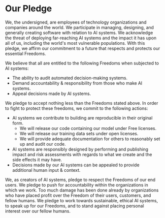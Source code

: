 # Our Pledge

We, the undersigned, are employees of technology organizations and companies around the world.  We participate in managing, designing, and generally creating software with relation to AI systems. We acknowledge the threat of deploying far-reaching AI systems and the impact it has upon all of us, including the world's most vulnerable populations. With this pledge, we affirm our commitment to a future that respects and protects our essential Freedoms.

We believe that all are entitled to the following Freedoms when subjected to AI systems:

- The ability to audit automated decision-making systems.
- Demand accountability & responsibility from those who make AI systems.
- Appeal decisions made by AI systems.

We pledge to accept nothing less than the Freedoms stated above. In order to fight to protect these freedoms, we commit to the following actions:

- AI systems we contribute to building are reproducible in their original form.
    - We will release our code containing our model under Free licenses.
    - We will release our training data sets under open licenses.
    - We will provide adequate documentation for others to reasonably set up and audit our code.
- AI systems are responsibly designed by performing and publishing impact and risk assessments with regards to what we create and the side effects it may have.
- Decisions made by our AI systems can be appealed to provide additional human input & context.

We, as creators of AI systems, pledge to respect the Freedoms of our end users. We pledge to push for accountability within the organizations in which we work. Too much damage has been done already by organizations who have placed profit over the Freedom of their users, customers, and fellow humans. We pledge to work towards sustainable, ethical AI systems, to speak up for our Freedoms, and to stand against placing personal interest over our fellow humans.

